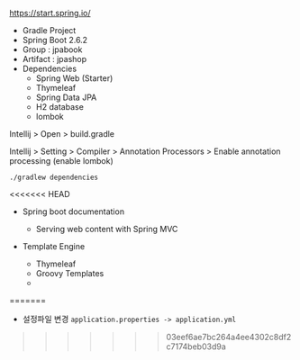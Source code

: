 

https://start.spring.io/

- Gradle Project
- Spring Boot 2.6.2
- Group : jpabook
- Artifact : jpashop
- Dependencies
  - Spring Web (Starter)
  - Thymeleaf
  - Spring Data JPA
  - H2 database
  - lombok

Intellij > Open > build.gradle

Intellij > Setting > Compiler > Annotation Processors > Enable annotation processing
(enable lombok)


```shell
./gradlew dependencies
```

<<<<<<< HEAD
- Spring boot documentation
  - Serving web content with Spring MVC

- Template Engine
  - Thymeleaf
  - Groovy Templates
  - 
=======
- 설정파일 변경 `application.properties -> application.yml`


>>>>>>> 03eef6ae7bc264a4ee4302c8df2c7174beb03d9a

